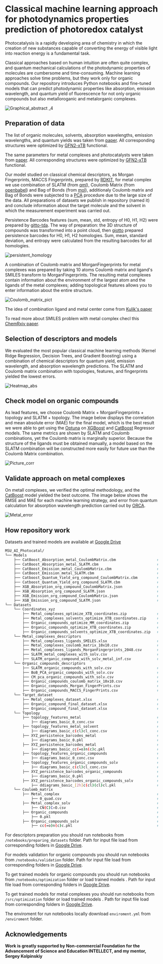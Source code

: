 # Classical machine learning approach for photodynamics properties prediction of photoredox catalyst

Photocatalysis is a rapidly developing area of chemistry in which the creation of new substances capable of converting the energy of visible light into reaction energy is a fundamental task.

Classical approaches based on human intuition are often quite complex, and quantum mechanical calculations of the photodynamic properties of molecules are cumbersome and time-consuming. Machine learning approaches solve time problems, but they work only for organic compounds.
Our repository introduces Python notebooks and fine-tuned models that can predict photodynamic properties like absorption, emission wavelength, and quantum yield of fluorescence for not only organic compounds but also metalloroganic and metalorganic complexes.

![Graphical_abstract _4](https://github.com/Yagr49/Photocatalyst_NN/assets/139890239/baa7d028-31b1-4d2f-9d0d-e23b00215197)





## Preparation of data

The list of organic molecules, solvents, absorption wavelengths, emission wavelengths, and quantum yields was taken from [paper](https://www.nature.com/articles/s41597-020-00634-8). All corresponding structures were optimized by [GFN2-xTB](https://xtb-docs.readthedocs.io/en/latest/) functional.

The same parameters for metal complexes and photocatalysts were taken from [paper](https://www.thieme-connect.com/products/ejournals/abstract/10.1055/a-1390-9065). All corresponding structures were optimized by [GFN2-xTB](https://xtb-docs.readthedocs.io/en/latest/) functional.

Our model studied on classical chemical descriptors, as Morgan Fingerprints, MACCS Fingerprints, prepared by [RDKIT](https://www.rdkit.org/), for metal complex we use combination of SLATM (from [qml](https://pypi.org/project/qml/)), Coulomb Matrix (from [openbabel](https://pypi.org/project/openbabel/#:~:text=Project%20description,-This%20is%20a&text=Open%20Babel%20is%20a%20chemical,%2C%20biochemistry%2C%20or%20related%20areas.)) and Bag of Bonds (from [mol](https://pypi.org/project/molml/)), additionaly Coulomb matrix and Bag of Bonds were subjected to a [PCA](https://scikit-learn.org/stable/modules/generated/sklearn.decomposition.PCA.html) procedure due to the large size of the data. All preparations of datasets we publish in repository (named it) and conclude information about the target molecule and the solvent in which the measurement experiment was carried out. 

Persistence Barcodes features (sum, mean, std, entropy of H0, H1, H2) were prepared by [gitto-tda](https://giotto-ai.github.io/gtda-docs/0.5.1/library.html). The way of preparation: the 3D structure of compounds was transformed into a point cloud, then [giotto](https://giotto-ai.github.io/gtda-docs/0.5.1/library.html) prepared persistence barcodes for H0, H1, H2 homologies. Sum, mean, standard deviation, and entropy were calculated from the resulting barcodes for all homologies.

![persistent_homology](https://github.com/Yagr49/Photocatalyst_NN/assets/139890239/330e2b50-c959-449f-b662-83aff6bdc519)

A combination of Coulomb matrix and MorganFingerprints for metal complexes was prepared by taking 10 atoms Coulomb matrix and ligand's SMILES transform to MorganFingerprints. The resulting metal complexes contain information about the environment of the largest atom and the ligands of the metal complexes; adding topological features allows you to enter information about the entire structure.

![Coulomb_matrix_pict](https://github.com/Yagr49/Photocatalyst_NN/assets/139890239/9c7e2980-3461-4e02-81f9-d99bcfe62748)

The idea of combination ligand and metal center come from [Kulik's paper](https://pubs.rsc.org/en/content/articlelanding/2023/sc/d2sc06150c)

To read more about SMILES problem with metal complex checl this [ChemRxiv paper](https://chemrxiv.org/engage/api-gateway/chemrxiv/assets/orp/resource/item/62b8daaf7da6ce76b221a831/original/deep-learning-metal-complex-properties-with-natural-quantum-graphs.pdf).

## Selection of descriptors and models

We evaluated the most popular classical machine learning methods (Kernel Ridge Regression, Decision Trees, and Gradient Boosting) using a combination of chemical descriptors for quantum yield, emission wavelength, and absorption wavelength predictions. The SLATM and Coulomb matrix combination with topologies, features, and fingerprints yielded the lowest errors.


![Heatmap_abs](https://github.com/Yagr49/Photocatalyst_NN/assets/139890239/8d5e8bf5-8429-4dc9-8422-62174ddbf842)


## Check model on organic compounds
As lead features, we choose Coulomb Matrix + MorganFingerprints + topology and SLATM + topology. The image below displays the correlation and mean absolute error (MAE) for the final model, which is the best result we were able to get using the [Optuna](https://arxiv.org/abs/1907.10902)  on [XGBoost](https://xgboost.readthedocs.io/en/stable/) and [CatBoost](https://catboost.ai/) Regressor models. The same metrics are shown by SLATM and Coulomb combinations, yet the Coulomb matrix is marginally superior. Because the structure of the ligands must be obtained manually, a model based on the SLATM combination will be constructed more easily for future use than the Coulomb Matrix combination.

![Picture_corr](https://github.com/Yagr49/Photocatalyst_NN/assets/139890239/df0e7113-a6bf-414d-968c-1b0609a6f06f)

## Validate approach on metal complexes

On metall complexes, we verified the optimal methodology, and the [CatBoost](https://catboost.ai/) model yielded the best outcome. The image below shows the RMSE and MAE for each machine learning strategy, and error from quantum calculation for absorption wavelength prediction carried out by [ORCA](https://orcaforum.kofo.mpg.de/).

![Metal_error](https://github.com/Yagr49/Photocatalyst_NN/assets/139890239/195d10db-f8b1-4a07-a8e9-6308ffc774e7)

## How repository work

Datasets and trained models are available at [Google Drive](https://drive.google.com/drive/u/2/folders/1KzQ7TYHFC6to7_y65IolNAQtIaz7IJ-O)

```bash
MSU_AI_Photocatal/
└── Models
    ├── CatBoost_Absorption_metal_CoulombMatrix.cbm                   # CatBoost model for Absorption wavelenght prediction trained on combination Coulomb Matrix 10x10 + ligand MorganFingerptints + topologies feautures 
    ├── CatBoost_Absorption_metal_SLATM.cbm                           # CatBoost model for Absorption wavelenght prediction trained on combination SLATM + topologies feautures 
    ├── CatBoost_Emission_metal_CoulombMatrix.cbm                     # CatBoost model for Emission wavelenght prediction trained on combination Coulomb Matrix 10x10 + ligand MorganFingerptints + topologies feautures 
    ├── CatBoost_Emission_metal_SLATM.cbm                             # CatBoost model for Emission wavelenght prediction trained on combination SLATM + topologies feautures 
    ├── Catboost_Quantum_Yield_org_compound_CoulombMatrix.cbm         # CatBoost model for Quantum Yield prediction trained on combination Coulomb Matrix 10x10 + ligand MorganFingerptints + topologies feautures 
    ├── Catboost_Quantum_Yield_org_compound_SLATM.cbm                 # CatBoost model for Quantum Yield prediction trained on combination SLATM + topologies feautures 
    ├── XGB_Absorption_org_compound_CoulombMatrix.json                # XGBoost model for Emission wavelenght prediction trained on combination Coulomb Matrix 10x10 + ligand MorganFingerptints + topologies feautures
    ├── XGB_Absorption_org_compound_SLATM.json                        # XGBoost model for Emission wavelenght prediction trained on combination SLATM + topologies feautures
    ├── XGB_Emission_org_compound_CoulombMatrix.json                  # XGBoost model for Emission wavelenght prediction trained on combination Coulomb Matrix 10x10 + ligand MorganFingerptints + topologies feautures
    ├── XGB_Emission_org_compound_SLATM.json                          # XGBoost model for Emission wavelenght prediction trained on combination SLATM + topologies feautures
└── Datasets
    └── Coordinates_xyz
        ├── Metal_complexes_optimize_XTB_coordinates.zip              # Archive of GFN2-xTB optimized metal complexes structures in .xyz format 
        ├── Metal_complexes_solvents_optimize_XTB_coordinates.zip     # Archive of GFN2-xTB optimized metal complex's solvents structures in .xyz format
        ├── Organic_compounds_optimize_MM_coordinates.zip             # Archive of Molecular Mechanics optimized organic compounds structures in .xyz format
        ├── Organic_compounds_optimize_XTB_coordinates.zip            # Archive of GFN2-xTB optimized organic compounds structures in .xyz format
        ├── Organic_compounds_solvents_optimize_XTB_coordinates.zip   # Archive of GFN2-xTB optimized organic compound's solvent structures in .xyz format
    └── Metal_complexes_descriptors
        ├── Metal_complexes_ligands_SMILES.xlsx                       # SMILES Dataset of ligands corresponding metal complex
        ├── Metal_complexes_coulomb_matrix_10x10.csv                  # Coulomb Matrix metal complex and solvents Dataset , shape 10x10
        ├── Metal_complexes_ligands_MorganFingerprints_2048.csv       # Morgan FingerPrints Dataset of ligands corresponding metal complex and solvents
        ├── SLATM_metal_complexes_with_solv.csv                       # SLATM metal complex and solvents Dataset
        ├── SLATM_organic_compound_with_solv_metal_inf.csv            # SLATM organic compounds and solvents Dataset with metal complexes charge distribution
    └── Organic_compounds_descriptors
        ├── SLATM_organic_compounds_with_solv.csv                     # SLATM organic compounds and solvents Dataset
        ├── BoB_PCA_organic_compoubs_with_solv.csv                    # Bag of Bonds after PCA for organic compounds and solvents Dataset
        ├── CM_pca_organic_compounds_with_solv.csv                    # Coulomb Matrix after PCA for organic compounds and solvents Dataset
        ├── Organic_compounds_coulomb_matrix_10x10.csv                # Coulomb Matrix 10x10 for organic compounds and solvents Dataset
        ├── Organic_compounds_Morgan_FingerPrints.csv                 # Morgan FingerPrints for organic compounds and solvents Dataset
        ├── Organic_compounds_MACCS_FingerPrints.csv                  # MACCS FingerPrints for organic compounds and solvents Dataset
    └── Target_dataset
        ├── Metal_complexes_dataset.xlsx                              # Dataset consist Absorption, Emission wavelenght, Molecular weight and SMILES of corresponding solvents for metal complex
        ├── Organic_compound_final_dataset.xlsx                       # Dataset consist Imputed Absorption, Emission wavelenght, Quantum Yield, Molecular weight and SMILES of corresponding solvent for organic compounds
        ├── Organic_compound_final_dataset.xlsx                       # Dataset consist Absorption, Emission wavelenght, Quantum Yield, Molecular weight and SMILES of corresponding solvent for organic compounds from [paper](https://www.nature.com/articles/s41597-020-00634-8)
    └── Topology
        ├── topology_features_metal                                   # Folder with topology features (sum,mean,std,entropy of barcodes) for metal complexes
            ├── diagrams_basic_0_conc.csv                             # Example of topology features file
        ├── topology_features_metal_solvent                           # Folder with topology features (sum,mean,std,entropy of barcodes) for metal complex solvents
            ├── diagrams_basic_c(cl)cl_conc.csv                       # Example of topology features file
        ├── XYZ_persistence_barcodes_metal                            # Folder with persistence barcodes features for metal complex solvents
            ├── diagrams_basic_0.pkl                                  # Example of persistence barcodes file
        ├── XYZ_persistence_barcodes_metal                            # Folder with persistence barcodes for metal complex solvents
            ├── diagrams_basic_cc(=o)n(c)c.pkl                        # Example of persistence barcodes file
        ├── topology_features_organic_compounds                       # Dataset consist topology features (sum,mean,std,entropy of barcodes) for metal complexes and correspondibg solvents
            ├── diagrams_basic_0_conc.csv                             # Example of topology features file
        ├── topology_features_organic_compounds_solv                  # Dataset consist topology features (sum,mean,std,entropy of barcodes) for organic compounds and correspondibg solvents
            ├── diagrams_basic_c(cl)cl_conc.csv                       # Example of topology features file
        ├── XYZ_persistence_barcodes_organic_compounds                # Folder with persistence barcodes features for metal complex solvents
            ├── diagrams_basic_0.pkl                                  # Example of persistence barcodes file
        ├── XYZ_persistence_barcodes_organic_compounds_solv           # Folder with persistence barcodes for metal complex solvents
            ├── ddiagrams_basic_[2h]c(cl)(cl)cl.pkl                   # Example of persistence barcodes file
    └── Coulomb_matrix
        ├── Metal_complex                                             # Folder with topology features (sum,mean,std,entropy of barcodes) for metal complexes
            ├── 0_quad.csv                                            # Example of Coulomb matrix file
        ├── Metal_complex_solv                                        # Folder with topology features (sum,mean,std,entropy of barcodes) for metal complex solvents
            ├── CN(C)C=O.csv                                          # Example of Coulomb matrix file
        ├── Organic_compounds                                         # Folder with persistence barcodes features for metal complex solvents
            ├── 0.pkl                                                 # Example of Coulomb matrix file
        ├── Organic_compounds_solv                                    # Folder with persistence barcodes for metal complex solvents
            ├── cc(=o)n(c)c.pkl                                       # Example of Coulomb matrix file

```

For descriptors preparation you should run notebooks from `/notebooks/preparing_datasets` folder. Path for input file load from corresponding folders in [Google Drive](https://drive.google.com/drive/u/2/folders/1KzQ7TYHFC6to7_y65IolNAQtIaz7IJ-O).

For models validation for organic compounds you should run notebooks from `/notebooks/validation` folder. Path for input file load from corresponding folders in [Google Drive](https://drive.google.com/drive/u/2/folders/1KzQ7TYHFC6to7_y65IolNAQtIaz7IJ-O).

To get trained models for organic compounds you should run notebooks from `/notebooks/optimization` folder or load trained models . Path for input file load from corresponding folders in [Google Drive](https://drive.google.com/drive/u/2/folders/1KzQ7TYHFC6to7_y65IolNAQtIaz7IJ-O). 

To get trained models for metal complexes you should run notebooks from `/src/optimization` folder or load trained models . Path for input file load from corresponding folders in [Google Drive](https://drive.google.com/drive/u/2/folders/1KzQ7TYHFC6to7_y65IolNAQtIaz7IJ-O).

The enviroment for run notebooks locally download `enviroment.yml` from `/enviroment` folder.
        
## Acknowledgements

**Work is greatly supported by Non-commercial Foundation for the Advancement of Science and Education INTELLECT, and my mentor, Sergey Kolpinskiy**
